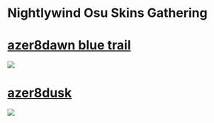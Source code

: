 # Nightlywind Osu Skins Gathering


# [azer8dawn blue trail](https://nghtly.s-ul.eu/YLmlRIXE) 
![](https://i.imgur.com/vZ0QHeR.jpeg)

# [azer8dusk](https://nghtly.s-ul.eu/Mqph8yrK) 
![](https://i.imgur.com/M1FkONC.jpeg)
